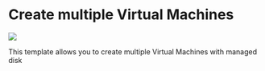 # Create multiple Virtual Machines 
<a href="https://portal.azure.cn/#create/Microsoft.Template/uri/https%3A%2F%2Fraw.githubusercontent.com%2Fdafoyiming%2Fazure-quick-start-china%2Fmeat%2F201-multiple-vms-managed-disk%2Fazuredeploy.json" target="_blank">
<img src="http://azuredeploy.net/deploybutton.png"/>
</a>

This template allows you to create multiple Virtual Machines with managed disk